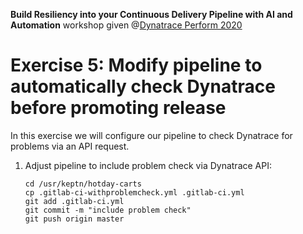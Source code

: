 **Build Resiliency into your Continuous Delivery Pipeline​ with AI and Automation** workshop given @[Dynatrace Perform 2020](https://https://www.dynatrace.com/perform-vegas//)

# Exercise 5: Modify pipeline to automatically check Dynatrace before promoting release
In this exercise we will configure our pipeline to check Dynatrace for problems via an API request. 

1. Adjust pipeline to include problem check via Dynatrace API:
    ```console
    cd /usr/keptn/hotday-carts
    cp .gitlab-ci-withproblemcheck.yml .gitlab-ci.yml
    git add .gitlab-ci.yml
    git commit -m "include problem check"
    git push origin master
    ```